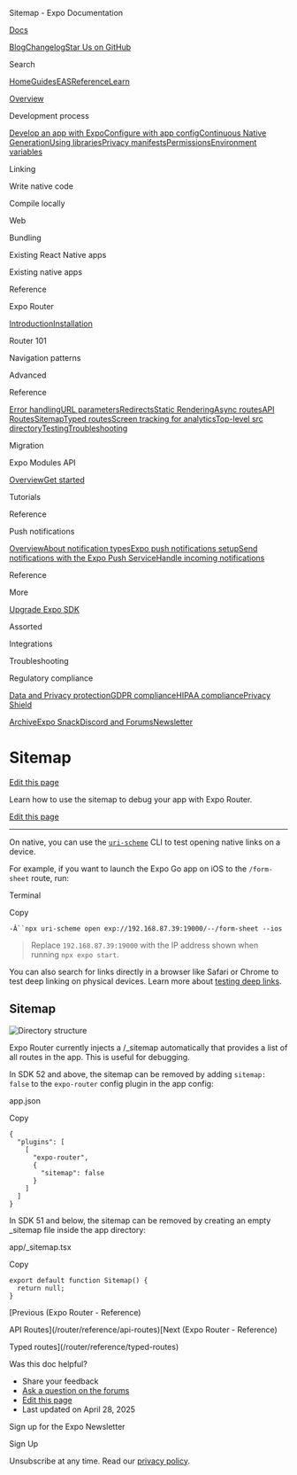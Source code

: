 Sitemap - Expo Documentation

[Docs](/)

[Blog](https://expo.dev/blog)[Changelog](https://expo.dev/changelog)[Star Us on GitHub](https://github.com/expo/expo)

Search

[Home](/)[Guides](/guides/overview)[EAS](/eas)[Reference](/versions/latest)[Learn](/tutorial/overview)

[Overview](/guides/overview)

Development process

[Develop an app with Expo](/workflow/overview)[Configure with app config](/workflow/configuration)[Continuous Native Generation](/workflow/continuous-native-generation)[Using libraries](/workflow/using-libraries)[Privacy manifests](/guides/apple-privacy)[Permissions](/guides/permissions)[Environment variables](/guides/environment-variables)

Linking

Write native code

Compile locally

Web

Bundling

Existing React Native apps

Existing native apps

Reference

Expo Router

[Introduction](/router/introduction)[Installation](/router/installation)

Router 101

Navigation patterns

Advanced

Reference

[Error handling](/router/error-handling)[URL parameters](/router/reference/url-parameters)[Redirects](/router/reference/redirects)[Static Rendering](/router/reference/static-rendering)[Async routes](/router/reference/async-routes)[API Routes](/router/reference/api-routes)[Sitemap](/router/reference/sitemap)[Typed routes](/router/reference/typed-routes)[Screen tracking for analytics](/router/reference/screen-tracking)[Top-level src directory](/router/reference/src-directory)[Testing](/router/reference/testing)[Troubleshooting](/router/reference/troubleshooting)

Migration

Expo Modules API

[Overview](/modules/overview)[Get started](/modules/get-started)

Tutorials

Reference

Push notifications

[Overview](/push-notifications/overview)[About notification types](/push-notifications/what-you-need-to-know)[Expo push notifications setup](/push-notifications/push-notifications-setup)[Send notifications with the Expo Push Service](/push-notifications/sending-notifications)[Handle incoming notifications](/push-notifications/receiving-notifications)

Reference

More

[Upgrade Expo SDK](/workflow/upgrading-expo-sdk-walkthrough)

Assorted

Integrations

Troubleshooting

Regulatory compliance

[Data and Privacy protection](/regulatory-compliance/data-and-privacy-protection)[GDPR compliance](/regulatory-compliance/gdpr)[HIPAA compliance](/regulatory-compliance/hipaa)[Privacy Shield](/regulatory-compliance/privacy-shield)

[Archive](/archive)[Expo Snack](https://snack.expo.dev)[Discord and Forums](https://chat.expo.dev)[Newsletter](https://expo.dev/mailing-list/signup)

Sitemap
=======

[Edit this page](https://github.com/expo/expo/edit/main/docs/pages/router/reference/sitemap.mdx)

Learn how to use the sitemap to debug your app with Expo Router.

[Edit this page](https://github.com/expo/expo/edit/main/docs/pages/router/reference/sitemap.mdx)

---

On native, you can use the [`uri-scheme`](https://www.npmjs.com/package/uri-scheme) CLI to test opening native links on a device.

For example, if you want to launch the Expo Go app on iOS to the `/form-sheet` route, run:

Terminal

Copy

`-Â``npx uri-scheme open exp://192.168.87.39:19000/--/form-sheet --ios`

> Replace `192.168.87.39:19000` with the IP address shown when running `npx expo start`.

You can also search for links directly in a browser like Safari or Chrome to test deep linking on physical devices. Learn more about [testing deep links](https://reactnavigation.org/docs/deep-linking).

Sitemap
-------

![Directory structure](/static/images/expo-router/directory.png)

Expo Router currently injects a /\_sitemap automatically that provides a list of all routes in the app. This is useful for debugging.

In SDK 52 and above, the sitemap can be removed by adding `sitemap: false` to the `expo-router` config plugin in the app config:

app.json

Copy

```
{
  "plugins": [
    [
      "expo-router",
      {
        "sitemap": false
      }
    ]
  ]
}

```

In SDK 51 and below, the sitemap can be removed by creating an empty \_sitemap file inside the app directory:

app/\_sitemap.tsx

Copy

```
export default function Sitemap() {
  return null;
}

```

[Previous (Expo Router - Reference)

API Routes](/router/reference/api-routes)[Next (Expo Router - Reference)

Typed routes](/router/reference/typed-routes)

Was this doc helpful?

* Share your feedback
* [Ask a question on the forums](https://chat.expo.dev/)
* [Edit this page](https://github.com/expo/expo/edit/main/docs/pages/router/reference/sitemap.mdx)
* Last updated on April 28, 2025

Sign up for the Expo Newsletter

Sign Up

Unsubscribe at any time. Read our [privacy policy](https://expo.dev/privacy).